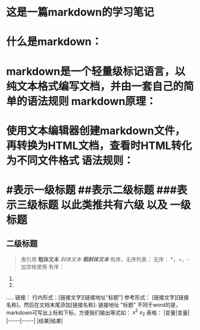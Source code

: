 **这是一篇markdown的学习笔记**
====================
什么是markdown：
============
markdown是一个轻量级标记语言，以纯文本格式编写文档，并由一套自己的简单的语法规则
markdown原理：
===========
使用文本编辑器创建markdown文件，再转换为HTML文档，查看时HTML转化为不同文件格式
语法规则：
=======
#表示一级标题
##表示二级标题
###表示三级标题
以此类推共有六级
以及
一级标题
=======
二级标题
------------
>表引用
**粗体文本**
*斜体文本*
***粗斜体文本***
有序，无序列表：
无序：
*，+，-加空格使用
有序：
1.
2.
.....
链接：
行内形式：[链接文字][链接地址"标题"]
参考形式：
[链接文字][链接名称]，然后在文档末尾添加[链接名称]: 链接地址 "标题"
不同于word的是，markdown可写出上标和下标，方便我们输出等式如：
$x^2$
$x_2$
表格：
|变量|变量|
|-----|-----|
|结果|结果|
